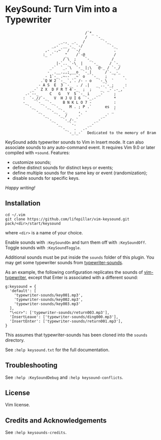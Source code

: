 # KeySound: Turn Vim into a Typewriter

                                        /`*_
                                        /    `-_
                             _.,  _.   /        `-_
                         _,-` __`-_ `-/            `-_
                      ,-  .,~`  /  `-/               .`
                     :_ -`     "    /`-@             /
                              /`\  ;    `-_         /
                           |-`.. `-\  |    `-_     / `-_
                        _-`  `_.`\  `-_ |;\   @-_ / `-_/
                       -  .__.,,;___o  `-_|      /`-__-_
                      - 1`-_ .~--` _~` o   `-_   ;   `   -
                    .`Q W 2 `-_ `,`. /- - o   `-_\  `     `
                   - A S  E  3 `-_  . / .|   _ ..`-_;     :
                _-` Z X  D F R T 4`-_  ;  ;   `_ `_-`.-_,`
             .-`--_     C   G   Y  5 `-_ i    _-`    ;
            :  `-_//`-_   V  H J U I 6  `-_.-`       *
            -_    `-_  `-_    B N K L O 7 -          :
              `-_    `-_  `-_    M . ; P .`      es  ;
                 `-_    `-_  `-_     ,  -           _`
                    `-_    `-_ /     -`         _-`
                       `-_    `-_/-_`        _-`
                          `-_    `-.      _-`
                             `-_   .   .-`
                                `-_:_-`  Dedicated to the memory of Bram

KeySound adds typewriter sounds to Vim in Insert mode. It can also associate
sounds to any auto-command event. It requires Vim 9.0 or later compiled with
`+sound`. Features:

- customize sounds;
- define distinct sounds for distinct keys or events;
- define multiple sounds for the same key or event (randomization);
- disable sounds for specific keys.

*Happy writing!*


## Installation

    cd ~/.vim
    git clone https://github.com/lifepillar/vim-keysound.git pack/<dir>/start/keysound

where `<dir>` is a name of your choice.

Enable sounds with `:KeySoundOn` and turn them off with `:KeySoundOff`. Toggle
sounds with `:KeySoundToggle`.

Additional sounds must be put inside the `sounds` folder of this plugin. You
may get some typewriter sounds from
[typewriter-sounds](https://github.com/lifepillar/typewriter-sounds).

As an example, the following configuration replicates the sounds of
[vim-typewriter](https://github.com/AndrewRadev/typewriter.vim), except that
Enter is associated with a different sound:

    g:keysound = {
      'default': [
        'typewriter-sounds/key001.mp3',
        'typewriter-sounds/key002.mp3',
        'typewriter-sounds/key003.mp3'
      ],
      "\<cr>": ['typewriter-sounds/return003.mp3'],
      'InsertLeave': ['typewriter-sounds/ding000.mp3'],
      'InsertEnter': ['typewriter-sounds/return001.mp3'],
    }

This assumes that typewriter-sounds has been cloned into the `sounds`
directory.

See `:help keysound.txt` for the full documentation.


## Troubleshooting

See `:help :KeySoundDebug` and `:help keysound-conflicts`.


## License

Vim license.


## Credits and Acknowledgements

See `:help keysounds-credits`.
